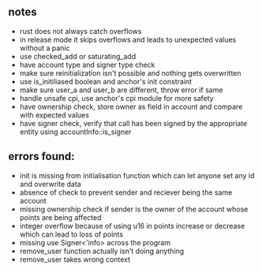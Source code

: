 ## notes

- rust does not always catch overflows
- in release mode it skips overflows and leads to unexpected values without a panic
- use checked_add or saturating_add
- have account type and signer type check
- make sure reinitialization isn't possible and nothing gets overwritten
- use is_initiliased boolean and anchor's init constraint
- make sure user_a and user_b are different, throw error if same
- handle unsafe cpi, use anchor's cpi module for more safety
- have ownership check, store owner as field in account and compare with expected values
- have signer check, verify that call has been signed by the appropriate entity using accountInfo::is_signer

## errors found:

- init is missing from initialisation function which can let anyone set any id and overwrite data
- absence of check to prevent sender and reciever being the same account
- missing ownership check if sender is the owner of the account whose points are being affected
- integer overflow because of using u16 in points increase or decrease which can lead to loss of points
- missing use Signer<'info> across the program
- remove_user function actually isn't doing anything
- remove_user takes wrong context

